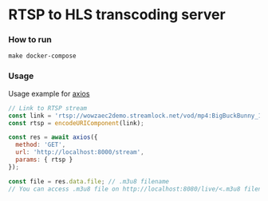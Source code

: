 # RTSP to HLS transcoding server

### How to run

```shell
make docker-compose
```

### Usage

Usage example for [axios](https://github.com/axios/axios)

```javascript
// Link to RTSP stream
const link = 'rtsp://wowzaec2demo.streamlock.net/vod/mp4:BigBuckBunny_115k.mov';
const rtsp = encodeURIComponent(link);

const res = await axios({ 
  method: 'GET',
  url: 'http://localhost:8000/stream',
  params: { rtsp }
});

const file = res.data.file; // .m3u8 filename
// You can access .m3u8 file on http://localhost:8080/live/<.m3u8 filename>
```
